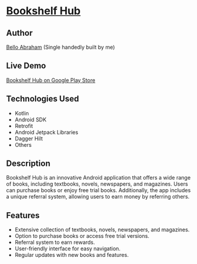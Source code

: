 # [Bookshelf Hub](https://play.google.com/store/apps/details?id=com.bookshelfhub.bookshelfhub)

## Author

[Bello Abraham](https://www.linkedin.com/in/belloabraham) (Single handedly built by me)

## Live Demo

[Bookshelf Hub on Google Play Store](https://play.google.com/store/apps/details?id=com.bookshelfhub.bookshelfhub)

## Technologies Used

- Kotlin
- Android SDK
- Retrofit
- Android Jetpack Libraries
- Dagger Hilt
- Others

## Description

Bookshelf Hub is an innovative Android application that offers a wide range of books, including textbooks, novels, newspapers, and magazines. Users can purchase books or enjoy free trial books. Additionally, the app includes a unique referral system, allowing users to earn money by referring others.

## Features

- Extensive collection of textbooks, novels, newspapers, and magazines.
- Option to purchase books or access free trial versions.
- Referral system to earn rewards.
- User-friendly interface for easy navigation.
- Regular updates with new books and features.
